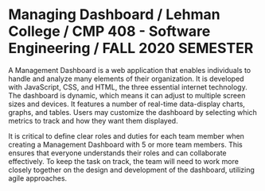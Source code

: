 # Managing Dashboard / Lehman College / CMP 408 - Software Engineering / FALL 2020 SEMESTER 
A Management Dashboard is a web application that enables individuals to handle and analyze many elements of their organization. It is developed with JavaScript, CSS, and HTML, the three essential internet technology. The dashboard is dynamic, which means it can adjust to multiple screen sizes and devices. It features a number of real-time data-display charts, graphs, and tables. Users may customize the dashboard by selecting which metrics to track and how they want them displayed.

It is critical to define clear roles and duties for each team member when creating a Management Dashboard with 5 or more team members. This ensures that everyone understands their roles and can collaborate effectively. To keep the task on track, the team will need to work more closely together on the design and development of the dashboard, utilizing agile approaches.
